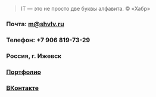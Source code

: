 > IT — это не просто две буквы алфавита. © «Хабр»

### Почта: <m@shvlv.ru>
### Телефон: +7 906 819-73-29
### Россия, г. Ижевск
### [Портфолио](https://freelansim.ru/freelancers/shuvalov_m)
### [ВКонтакте](http://vk.com/m.a.shuvalov)
